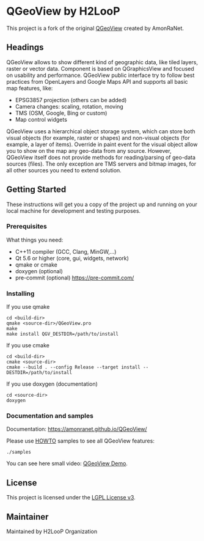 # QGeoView by H2LooP

This project is a fork of the original [QGeoView](https://github.com/AmonRaNet/QGeoView) created by AmonRaNet.


## Headings

QGeoView allows to show different kind of geographic data, like tiled layers, raster or vector data.
Component is based on QGraphicsView and focused on usability and performance.
QGeoView public interface try to follow best practices from OpenLayers and Google Maps API and supports all basic map features, like:

 * EPSG3857 projection (others can be added)
 * Camera changes: scaling, rotation, moving
 * TMS (OSM, Google, Bing or custom)
 * Map control widgets

QGeoView uses a hierarchical object storage system, which can store  both visual objects (for example, raster or shapes) and non-visual objects (for example, a layer of items). Override in paint event for the visual object allow you to show on the map any geo-data from any source. However, QGeoView itself does not provide methods for reading/parsing of geo-data sources (files). The only exception are TMS servers and bitmap images, for all other sources you need to extend solution.

## Getting Started

These instructions will get you a copy of the project up and running on your local machine for development and testing purposes.

### Prerequisites

What things you need:

 * C++11 compiler (GCC, Clang, MinGW,...)
 * Qt 5.6 or higher (core, gui, widgets, network)
 * qmake or cmake
 * doxygen (optional)
 * pre-commit (optional) https://pre-commit.com/

### Installing

If you use qmake

```
cd <build-dir>
qmake <source-dir>/QGeoView.pro
make
make install QGV_DESTDIR=/path/to/install
```

If you use cmake

```
cd <build-dir>
cmake <source-dir>
cmake --build . --config Release --target install -- DESTDIR=/path/to/install
```

If you use doxygen (documentation)

```
cd <source-dir>
doxygen
```

### Documentation and samples

Documentation: https://amonranet.github.io/QGeoView/

Please use [HOWTO](HOWTO.md) samples to see all QGeoView features:

```
./samples
```

You can see here small video: [QGeoView Demo](https://youtu.be/t0D21r_s-8E).

## License

This project is licensed under the [LGPL License v3](https://www.gnu.org/licenses/lgpl-3.0.html).

## Maintainer
Maintained by H2LooP Organization
